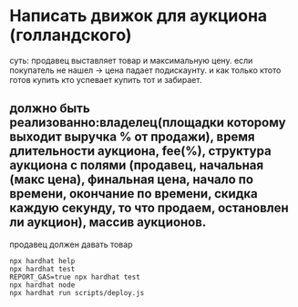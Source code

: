 # Написать движок для аукциона (голландского)
суть: продавец выставляет товар и максимальную цену. если покупатель не нашел -> цена
падает подискаунту. и как только ктото готов купить кто успевает купить тот и забирает.


должно быть реализованно:владелец(площадки которому
выходит выручка % от продажи), время длительности аукциона, fee(%),
структура аукциона с полями (продавец, начальная (макс цена), финальная цена,
начало по времени, окончание по времени, скидка каждую секунду, то что продаем, 
остановлен ли аукцион), массив аукционов.
-----------------------

продавец должен давать товар


```shell
npx hardhat help
npx hardhat test
REPORT_GAS=true npx hardhat test
npx hardhat node
npx hardhat run scripts/deploy.js
```